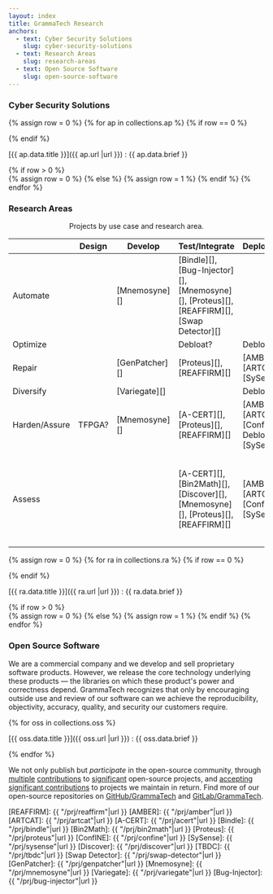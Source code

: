```yaml
---
layout: index
title: GrammaTech Research
anchors:
  - text: Cyber Security Solutions
    slug: cyber-security-solutions
  - text: Research Areas
    slug: research-areas
  - text: Open Source Software
    slug: open-source-software
---
```


<div class="gt-bottom-line">

### Cyber Security Solutions

{% assign row = 0 %}
{% for ap in collections.ap %}
{% if row == 0 %}
<div class="w3-row-padding">
{% endif %}
<div class="w3-half w3-margin-bottom">
<div class="w3-container w3-card gt-card">

[{{ ap.data.title }}]({{ ap.url |url }})
:   {{ ap.data.brief }}

</div>
</div>
{% if row > 0 %}
</div>
{% assign row = 0 %}
{% else %}
{% assign row = 1 %}
{% endif %}
{% endfor %}
</div>
</div>

<div class="gt-bottom-line">

### Research Areas

<div id="use-case-table" class="w3-table w3-table-all w3-gray w3-margin-bottom">
<center>Projects by use case and research area.</center>

|               | Design | Develop    | Test/Integrate                                                           | Deploy/Maintain                         | Reuse                                                               |
|---------------|--------|------------|--------------------------------------------------------------------------|-----------------------------------------|---------------------------------------------------------------------|
| Automate      |        | [Mnemosyne][]  | [Bindle][], [Bug-Injector][], [Mnemosyne][], [Proteus][], [REAFFIRM][], [Swap Detector][]                |                                         |                      |
| Optimize      |        |            | Debloat?                                                                 | Debloat                                 | Debloat                                                             |
| Repair        |        | [GenPatcher][] |  [Proteus][], [REAFFIRM][]                                                  | [AMBER][], [ARTCAT][],  [SySense][]                                 | [Proteus][], [REAFFIRM][]                                                   |
| Diversify     |        | [Variegate][]  |                                                                          | Debloat                                 | Debloat                                                             |
| Harden/Assure | TFPGA? | [Mnemosyne][]  | [A-CERT][], [Proteus][], [REAFFIRM][] | [AMBER][], [ARTCAT][], [ConfINE][], Debloat, [SySense][]                           | [A-CERT][], [Proteus][], [REAFFIRM][]                    |
| Assess        |        |            | [A-CERT][], [Bin2Math][], [Discover][], [Mnemosyne][], [Proteus][], [REAFFIRM][]                              | [AMBER][], [ARTCAT][], [ConfINE][], [SySense][] | [A-CERT][], [Bin2Math][], [Discover][], [Proteus][], [REAFFIRM][] |

</div>

{% assign row = 0 %}
{% for ra in collections.ra %}
{% if row == 0 %}
<div class="w3-row-padding">
{% endif %}
<div class="w3-half w3-margin-bottom">
<div id="{{ ra.data.slug }}" class="w3-container w3-card gt-card">

[{{ ra.data.title }}]({{ ra.url |url }})
:   {{ ra.data.brief }}

</div>
</div>
{% if row > 0 %}
</div>
{% assign row = 0 %}
{% else %}
{% assign row = 1 %}
{% endif %}
{% endfor %}
</div>
</div>

### Open Source Software

We are a commercial company and we develop and sell proprietary
software products. However, we release the core technology underlying
these products — the libraries on which these product's power and
correctness depend.  GrammaTech recognizes that only by encouraging
outside use and review of our software can we achieve the
reproducibility, objectivity, accuracy, quality, and security our
customers require.

{% for oss in collections.oss %}

[{{ oss.data.title }}]({{ oss.url |url }})
:   {{ oss.data.brief }}

{% endfor %}

We not only publish but *participate* in the open-source community,
through
[multiple](https://github.com/angr/angr/commit/8a13278d5bd54b0ea45d492eb0a56aa745f8b24f)
[contributions](https://github.com/souffle-lang/souffle) to
[significant](https://github.com/llvm/llvm-project/blob/master/clang/include/clang/AST/JSONNodeDumper.h)
open-source projects, and [accepting significant
contributions](https://github.com/GrammaTech/ddisasm/blob/master/README.md#external-contributors)
to projects we maintain in return.  Find more of our open-source
repositories on [GitHub/GrammaTech](https://github.com/GrammaTech) and
[GitLab/GrammaTech](https://gitlab.com/GrammaTech).

[REAFFIRM]: {{ "/prj/reaffirm"|url }}
[AMBER]: {{ "/prj/amber"|url }}
[ARTCAT]: {{ "/prj/artcat"|url }}
[A-CERT]: {{ "/prj/acert"|url }}
[Bindle]: {{ "/prj/bindle"|url }}
[Bin2Math]: {{ "/prj/bin2math"|url }}
[Proteus]: {{ "/prj/proteus"|url }}
[ConfINE]: {{ "/prj/confine"|url }}
[SySense]: {{ "/prj/sysense"|url }}
[Discover]: {{ "/prj/discover"|url }}
[TBDC]: {{ "/prj/tbdc"|url }}
[Swap Detector]: {{ "/prj/swap-detector"|url }}
[GenPatcher]: {{ "/prj/genpatcher"|url }}
[Mnemosyne]: {{ "/prj/mnemosyne"|url }}
[Variegate]: {{ "/prj/variegate"|url }}
[Bug-Injector]: {{ "/prj/bug-injector"|url }}


